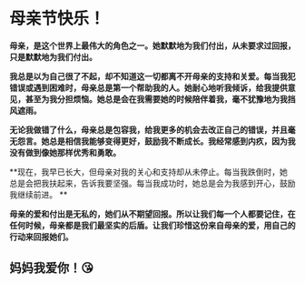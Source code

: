 # 母亲节快乐！
**母亲，是这个世界上最伟大的角色之一。她默默地为我们付出，从未要求过回报，只是默默地为我们付出。**

**我总是以为自己很了不起，却不知道这一切都离不开母亲的支持和关爱。每当我犯错误或遇到困难时，母亲总是第一个帮助我的人。她耐心地听我倾诉，给我提供意见，甚至为我分担烦恼。她总是会在我需要她的时候陪伴着我，毫不犹豫地为我挡风遮雨。**

**无论我做错了什么，母亲总是包容我，给我更多的机会去改正自己的错误，并且毫无怨言。她总是相信我能够变得更好，鼓励我不断成长。我经常感到内疚，因为我没有做到像她那样优秀和勇敢。**

**现在，我早已长大，但母亲对我的关心和支持却从未停止。每当我跌倒时，她总是会把我扶起来，告诉我要坚强。每当我成功时，她总是会为我感到开心，鼓励我继续前进。
**

**母亲的爱和付出是无私的，她们从不期望回报。所以让我们每一个人都要记住，在任何时候，母亲都是我们最坚实的后盾。让我们珍惜这份来自母亲的爱，用自己的行动来回报她们。**

## 妈妈我爱你！😘
